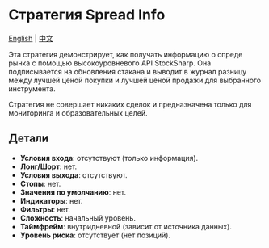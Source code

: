 # Стратегия Spread Info
[English](README.md) | [中文](README_cn.md)

Эта стратегия демонстрирует, как получать информацию о спреде рынка с помощью высокоуровневого API StockSharp. Она подписывается на обновления стакана и выводит в журнал разницу между лучшей ценой покупки и лучшей ценой продажи для выбранного инструмента.

Стратегия не совершает никаких сделок и предназначена только для мониторинга и образовательных целей.

## Детали
- **Условия входа**: отсутствуют (только информация).
- **Лонг/Шорт**: нет.
- **Условия выхода**: отсутствуют.
- **Стопы**: нет.
- **Значения по умолчанию**: нет.
- **Индикаторы**: нет.
- **Фильтры**: нет.
- **Сложность**: начальный уровень.
- **Таймфрейм**: внутридневной (зависит от источника данных).
- **Уровень риска**: отсутствует (нет позиций).
